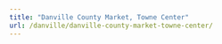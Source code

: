 ```yaml
---
title: "Danville County Market, Towne Center"
url: /danville/danville-county-market-towne-center/
---
```

